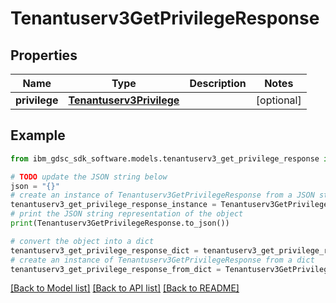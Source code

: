 # Tenantuserv3GetPrivilegeResponse


## Properties

Name | Type | Description | Notes
------------ | ------------- | ------------- | -------------
**privilege** | [**Tenantuserv3Privilege**](Tenantuserv3Privilege.md) |  | [optional] 

## Example

```python
from ibm_gdsc_sdk_software.models.tenantuserv3_get_privilege_response import Tenantuserv3GetPrivilegeResponse

# TODO update the JSON string below
json = "{}"
# create an instance of Tenantuserv3GetPrivilegeResponse from a JSON string
tenantuserv3_get_privilege_response_instance = Tenantuserv3GetPrivilegeResponse.from_json(json)
# print the JSON string representation of the object
print(Tenantuserv3GetPrivilegeResponse.to_json())

# convert the object into a dict
tenantuserv3_get_privilege_response_dict = tenantuserv3_get_privilege_response_instance.to_dict()
# create an instance of Tenantuserv3GetPrivilegeResponse from a dict
tenantuserv3_get_privilege_response_from_dict = Tenantuserv3GetPrivilegeResponse.from_dict(tenantuserv3_get_privilege_response_dict)
```
[[Back to Model list]](../README.md#documentation-for-models) [[Back to API list]](../README.md#documentation-for-api-endpoints) [[Back to README]](../README.md)


